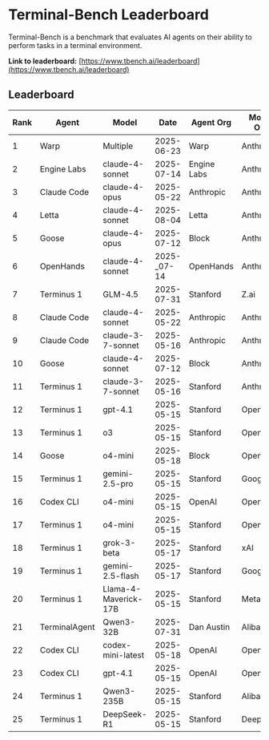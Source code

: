 # Terminal-Bench Leaderboard

Terminal-Bench is a benchmark that evaluates AI agents on their ability to perform tasks in a terminal environment.

**Link to leaderboard:** [https://www.tbench.ai/leaderboard](https://www.tbench.ai/leaderboard)

## Leaderboard

| Rank | Agent | Model | Date | Agent Org | Model Org | Accuracy |
|---|---|---|---|---|---|---|
| 1 | Warp | Multiple | 2025-06-23 | Warp | Anthropic | 52.0% ± 1.0 |
| 2 | Engine Labs | claude-4-sonnet | 2025-07-14 | Engine Labs | Anthropic | 44.8% ± 0.8 |
| 3 | Claude Code | claude-4-opus | 2025-05-22 | Anthropic | Anthropic | 43.2% ± 1.3 |
| 4 | Letta | claude-4-sonnet | 2025-08-04 | Letta | Anthropic | 42.5% ± 0.8 |
| 5 | Goose | claude-4-opus | 2025-07-12 | Block | Anthropic | 42.0% ± 1.3 |
| 6 | OpenHands | claude-4-sonnet | 2025-_07-14 | OpenHands | Anthropic | 41.3% ± 0.7 |
| 7 | Terminus 1 | GLM-4.5 | 2025-07-31 | Stanford | Z.ai | 39.9% ± 1.0 |
| 8 | Claude Code | claude-4-sonnet | 2025-05-22 | Anthropic | Anthropic | 35.5% ± 1.0 |
| 9 | Claude Code | claude-3-7-sonnet | 2025-05-16 | Anthropic | Anthropic | 35.2% ± 1.3 |
| 10 | Goose | claude-4-sonnet | 2025-07-12 | Block | Anthropic | 34.3% ± 1.0 |
| 11 | Terminus 1 | claude-3-7-sonnet | 2025-05-16 | Stanford | Anthropic | 30.6% ± 1.9 |
| 12 | Terminus 1 | gpt-4.1 | 2025-05-15 | Stanford | OpenAI | 30.3% ± 2.1 |
| 13 | Terminus 1 | o3 | 2025-05-15 | Stanford | OpenAI | 30.2% ± 0.9 |
| 14 | Goose | o4-mini | 2025-05-18 | Block | OpenAI | 27.5% ± 1.3 |
| 15 | Terminus 1 | gemini-2.5-pro | 2025-05-15 | Stanford | Google | 25.3% ± 2.8 |
| 16 | Codex CLI | o4-mini | 2025-05-15 | OpenAI | OpenAI | 20.0% ± 1.5 |
| 17 | Terminus 1 | o4-mini | 2025-05-15 | Stanford | OpenAI | 18.5% ± 1.4 |
| 18 | Terminus 1 | grok-3-beta | 2025-05-17 | Stanford | xAI | 17.5% ± 4.2 |
| 19 | Terminus 1 | gemini-2.5-flash | 2025-05-17 | Stanford | Google | 16.8% ± 1.3 |
| 20 | Terminus 1 | Llama-4-Maverick-17B | 2025-05-15 | Stanford | Meta | 15.5% ± 1.7 |
| 21 | TerminalAgent | Qwen3-32B | 2025-07-31 | Dan Austin | Alibaba | 15.5% ± 1.1 |
| 22 | Codex CLI | codex-mini-latest | 2025-05-18 | OpenAI | OpenAI | 11.3% ± 1.6 |
| 23 | Codex CLI | gpt-4.1 | 2025-05-15 | OpenAI | OpenAI | 8.3% ± 1.4 |
| 24 | Terminus 1 | Qwen3-235B | 2025-05-15 | Stanford | Alibaba | 6.6% ± 1.4 |
| 25 | Terminus 1 | DeepSeek-R1 | 2025-05-15 | Stanford | DeepSeek | 5.7% ± 0.7 |
